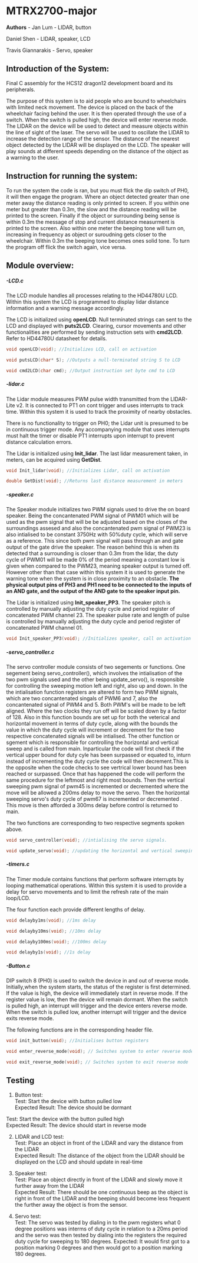 # MTRX2700-major
**Authors** - 
Jan Lum - LIDAR, button

Daniel Shen - LIDAR, speaker, LCD

Travis Giannarakis - Servo, speaker

## Introduction of the System:
Final C assembly for the HCS12 dragon12 development board and its peripherals.

The purpose of this system is to aid people who are bound to wheelchairs with limited neck movement.
The device is placed on the back of the wheelchair facing behind the user. It is then operated
through the use of a switch. When the switch is pulled high, the device will enter reverse mode. 
The LIDAR on the device will be used to detect and measure objects within the line of sight of the 
laser. The servo will be used to oscillate the LIDAR to increase the detection range of the sensor.
The distance of the nearest object detected by the LIDAR will be displayed on the LCD. The speaker 
will play sounds at different speeds depending on the distance of the object as a warning to the user.

## Instruction for running the system:
To run the system the code is ran, but you must flick the dip switch of PH0, it will then engage the program. Where an object detected greater than one meter away the distance reading is only printed to screen. If you within one meter but greater than 0.3m, the slow and the distance reading will be printed to the screen. Finally if the object or surrounding being sense is within 0.3m the message of stop and current distance measurment is printed to the screen. Also within one meter the beeping tone will turn on, increasing in frequency as object or suroudning gets closer to the wheelchair. Within 0.3m the beeping tone becomes ones solid tone. To turn the program off flick the switch again, vice versa.

## Module overview:

##### -LCD.c

The LCD module handles all processes relating to the HD44780U LCD.
Within this system the LCD is programmed to display lidar distance information and a warning message accordingly.

The LCD is initialized using **openLCD**.
Null terminated strings can sent to the LCD and displayed with **puts2LCD**.
Clearing, cursor movements and other functionalities are performed by sending instruction sets with **cmd2LCD**. Refer to HD44780U datasheet for details.

```c
void openLCD(void); //Initializes LCD, call on activation

void putsLCD(char* S); //Outputs a null-terminated string S to LCD

void cmd2LCD(char cmd); //Output instruction set byte cmd to LCD
```

##### -lidar.c

The Lidar module measures PWM pulse width transmitted from the LIDAR-Lite v2. It is connected to PT1 on cont trigger and uses interrupts to track time. 
Within this system it is used to track the proximity of nearby obstacles.

There is no functionality to trigger on PH0; the Lidar unit is presumed to be in continuous trigger mode.
Any accompanying module that uses interrupts must halt the timer or disable PT1 interrupts upon interrupt to prevent distance calculation errors.

The Lidar is initialized using **Init_lidar**.
The last lidar measurement taken, in meters, can be acquired using **GetDist**.

```c
void Init_lidar(void); //Initializes Lidar, call on activation

double GetDist(void); //Returns last distance measurement in meters
```

##### -speaker.c

The Speaker module initializes two PWM signals used to drive the on board speaker. Being the concantenated PWM signal of PWM01 which will be used as the pwm signal that will be
be adjusted based on the closes of the surroundings assesed and also the concantenated pwm signal of PWM23 is also intialised to be constant 3750Hz with 50%duty cycle, which will serve as a reference. This since both pwm signal will pass through an and gate output of the gate drive the speaker. The reason behind this is when its detected that a surrounding is closer than 0.3m from the lidar, the duty cycle of PWM01 will be made 0% of the period meaning a constant low is given when compared to the PWM23, meaning speaker output is turned off. However other than that case within this system it is used to generate the warning tone when the system is in close proximity to an obstacle.
**The physical output pins of PH3 and PH1 need to be connected to the inputs of an AND gate, and the output of the AND gate to the speaker input pin.** 

The Lidar is initialized using **Init_speaker_PP3**.
The speaker pitch is controlled by manually adjusting the duty cycle and period register of concatenated PWM channel 23.
The speaker pulse rate and length of pulse is controlled by manually adjusting the duty cycle and period register of concatenated PWM channel 01.

```c
void Init_speaker_PP3(void); //Initializes speaker, call on activation
```

##### -servo_controller.c

The servo controller module consists of two segements or functions. One segement being servo_controller(), which involves the intialisation of the two pwm signals used and the other being update_servo(), is responsible for controlling the sweeping motion left and right, also up and down. In the the intialisation function registers are altered to form two PWM signals, which are two concantenated singals of PWM6 and 7, also the concantenated signal of PWM4 and 5. Both PWM's will be made to be left aligned. Where the two clocks they run off will be scaled down by a factor of 128. Also in this function bounds are set up for both the veterical and horizontal movement in terms of duty cycle, along with the bounds the value in which the duty cycle will increment or decrement for the two respective concatenated signals will be intialised. The other function or sgement which is responsible for controlling the horizontal and vertical sweep and is called from main. Inparticular the code  will first check if the vertical upper bound for duty cyle has been surpassed or equated to, inturn instead of incrementing the duty cycle the code will then decrement.This is the opposite when the code checks to see vertrical lower bound has been reached or surpassed. Once that has happened the code will perform the same procedure for the leftmost and right most bounds. Then the vertical sweeping pwm signal of pwm45 is incremented or decremented where the move will be allowed a 200ms delay to move the servo. Then the horizontal sweeping servo's duty cycle of pwm67 is incremented or decremented . This move is then afforded a 300ms delay before control is returned to main.

The two functions are corresponding to two respective segments spoken above.
```c
void servo_controller(void); //intialising the servo signals.

void update_servo(void); //updating the horizontal and vertical sweeping motion of the servos.

```

##### -timers.c

The Timer module contains functions that perform software interrupts by looping mathematical operations.
Within this system it is used to provide a delay for servo movements and to limit the refresh rate of the main loop/LCD.

The four function each provide different lengths of delay.
```c
void delayby1ms(void); //1ms delay

void delayby10ms(void); //10ms delay

void delayby100ms(void); //100ms delay

void delayby1s(void); //1s delay
```

##### -Button.c

DIP switch 8 (PH0) is used to switch the device in and out of reverse mode. Initially,when the system starts, 
the status of the register is first determined. If the value is high, the device will immediately start in 
reverse mode. If the register value is low, then the device will remain dormant. When the switch is pulled high, 
an interrupt will trigger and the device enters reverse mode. When the switch is pulled low, another interrupt 
will trigger and the device exits reverse mode. 

The following functions are in the corresponding header file. 

```c
void init_button(void); //Initialises button registers

void enter_reverse_mode(void); // Switches system to enter reverse mode

void exit_reverse_mode(void); // Switches system to exit reverse mode

```

## Testing
1) Button test:<br/>
Test: Start the device with button pulled low<br/>
Expected Result: The device should be dormant<br/>

Test: Start the device with the button pulled high<br/>
Expected Result: The device should start in reverse mode<br/>

2) LIDAR and LCD test:<br/>
Test: Place an object in front of the LIDAR and vary the distance from the LIDAR<br/>
Expected Result: The distance of the object from the LIDAR should be displayed on the LCD and should update in real-time<br/>

3) Speaker test:<br/>
Test: Place an object directly in front of the LIDAR and slowly move it further away from the LIDAR <br/>
Expected Result: There should be one continuous beep as the object is right in front of the LIDAR and the beeping should 
become less frequent the further away the object is from the sensor.

4) Servo test: <br/>
Test: The servo was tested by dialing in to the pwm registers what 0 degree positions was interms of duty cycle in relation to a 20ms period and the servo was then tested by dialing into the registers the required duty cycle for sweeping to 180 degrees.
Expected: It would first got to a position marking 0 degrees and then would got to a position marking 180 degrees.



